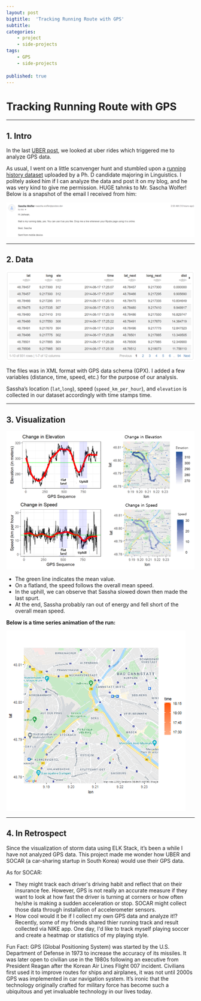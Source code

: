 ```yaml
---
layout: post
bigtitle:  'Tracking Running Route with GPS'
subtitle:   
categories:
    - project
    - side-projects
tags:
    - GPS
    - side-projects

published: true
---
```



# Tracking Running Route with GPS

---

## 1. Intro

In the last [UBER post](https://rpubs.com/Oleole/uber_user_analysis_en), we looked at uber rides which triggered me to analyze GPS data.

As usual, I went on a little scanvenger hunt and stumbled upon a [running history dataset](http://www.wolferonline.de/uploads/run.gpx) uploaded by a Ph. D candidate majoring in Linguistics. I politely asked him if I can analyze the data and post it on my blog, and he was very kind to give me permission. HUGE tahnks to Mr. Sascha Wolfer! Below is a snapshot of the email I received from him:


![0](/assets/img/project/GPS_Run/email_GPS.png)


---

## 2. Data



![1](/assets/img/project/GPS_Run/1.png)



The files was in XML format with GPS data schema (GPX). I added a few variables (distance, time, speed, etc.) for the purpose of our analysis.

Sassha’s location (`lat`,`long`), speed (`speed_km_per_hour`), and `elevation` is collected in our dataset accordingly with time stamps time.

---

## 3. Visualization



![2](/assets/img/project/GPS_Run/2.png)



- The green line indicates the mean value.
- On a flatland, the speed follows the overall mean speed.
- In the uphill, we can observe that Sassha slowed down then made the last spurt.
- At the end, Sassha probably ran out of energy and fell short of the overall mean speed.


**Below is a time series animation of the run:**



![3](/assets/img/project/GPS_Run/run_map_anim.gif)



---

## 4. In Retrospect

Since the visualization of storm data using ELK Stack, it’s been a while I have not analyzed GPS data. This project made me wonder how UBER and SOCAR (a car-sharing startup in South Korea) would use their GPS data.

As for SOCAR:

- They might track each driver's driving habit and reflect that on their insurance fee. However, GPS is not really an accurate measure if they want to look at how fast the driver is turning at corners or how often he/she is making a sudden acceleration or stop. SOCAR might collect those data through installation of accelerometer sensors.
- How cool would it be if I collect my own GPS data and analyze it!? Recently, some of my friends shared thier running track and result collected via NIKE app. One day, I'd like to track myself playing soccer and create a heatmap or statistics of my playing style.


Fun Fact: GPS (Global Positioning System) was started by the U.S. Department of Defense in 1973 to increase the accuracy of its missiles. It was later open to civilian use in the 1980s following an executive from President Reagan after the Korean Air Lines Flight 007 incident. Civilians first used it to improve routes for ships and airplanes, it was not until 2000s GPS was implemented in car navigation system. It’s ironic that the technology originally crafted for military force has become such a ubiquitous and yet invaluable technology in our lives today.
